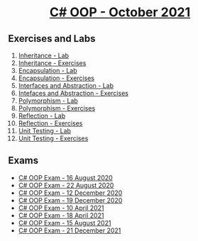 # <a href="https://softuni.bg/trainings/3484/csharp-oop-october-2021/internal"><p align="center"> C# OOP - October 2021<p>
</a>



## Exercises and Labs


1. <a href="https://github.com/NikolovDaniel/Software-University--SoftUni-/tree/main/C%23%20Programming/C%23%20OOP/C%23%20OOP%20-%20Exercises/Inheritance%20-%20Lab"> Inheritance - Lab </a>
2. <a href="https://github.com/NikolovDaniel/Software-University--SoftUni-/tree/main/C%23%20Programming/C%23%20OOP/C%23%20OOP%20-%20Exercises/Inheritance%20-%20Exercises"> Inheritance - Exercises </a>
3. <a href="https://github.com/NikolovDaniel/Software-University--SoftUni-/tree/main/C%23%20Programming/C%23%20OOP/C%23%20OOP%20-%20Exercises/Encapsulation%20-%20Lab"> Encapsulation - Lab </a>
4. <a href="https://github.com/NikolovDaniel/Software-University--SoftUni-/tree/main/C%23%20Programming/C%23%20OOP/C%23%20OOP%20-%20Exercises/Encapsulation%20-%20Exercises"> Encapsulation - Exercises </a>
5. <a href="https://github.com/NikolovDaniel/Software-University--SoftUni-/tree/main/C%23%20Programming/C%23%20OOP/C%23%20OOP%20-%20Exercises/Interfaces%20and%20Abstractions%20-%20Lab"> Interfaces and Abstraction - Lab </a>
6. <a href="https://github.com/NikolovDaniel/Software-University--SoftUni-/tree/main/C%23%20Programming/C%23%20OOP/C%23%20OOP%20-%20Exercises/Interfaces%20and%20Abstractions%20-%20Exercises"> Intefaces and Abstraction - Exercises </a>
7. <a href="https://github.com/NikolovDaniel/Software-University--SoftUni-/tree/main/C%23%20Programming/C%23%20OOP/C%23%20OOP%20-%20Exercises/Polymorphism%20-%20Lab"> Polymorphism - Lab </a>
8. <a href="https://github.com/NikolovDaniel/Software-University--SoftUni-/tree/main/C%23%20Programming/C%23%20OOP/C%23%20OOP%20-%20Exercises/Polymorphism%20-%20Exercises"> Polymorphism - Exercises </a>
9. <a href="https://github.com/NikolovDaniel/Software-University--SoftUni-/tree/main/C%23%20Programming/C%23%20OOP/C%23%20OOP%20-%20Exercises/Reflection%20-%20Lab"> Reflection - Lab </a>
10. <a href="https://github.com/NikolovDaniel/Software-University--SoftUni-/tree/main/C%23%20Programming/C%23%20OOP/C%23%20OOP%20-%20Exercises/Reflection%20-%20Exercises"> Reflection - Exercises </a>
11. <a href="https://github.com/NikolovDaniel/Software-University--SoftUni-/tree/main/C%23%20Programming/C%23%20OOP/C%23%20OOP%20-%20Exercises/Unit%20Testing%20-%20Lab"> Unit Testing - Lab </a>
12. <a href="https://github.com/NikolovDaniel/Software-University--SoftUni-/tree/main/C%23%20Programming/C%23%20OOP/C%23%20OOP%20-%20Exercises/Unit%20Testing%20-%20Exercises"> Unit Testing - Exercises </a>

## Exams
- <a href="https://github.com/NikolovDaniel/Software-University--SoftUni-/tree/main/C%23%20Programming/C%23%20OOP/C%23%20OOP%20-%20Exams/C%23%20OOP%20Exam%20-%2016%20August%202020"> C# OOP Exam - 16 August 2020 </a>
- <a href="https://github.com/NikolovDaniel/Software-University--SoftUni-/tree/main/C%23%20Programming/C%23%20OOP/C%23%20OOP%20-%20Exams/C%23%20OOP%20Exam%20-%2022%20August%202020"> C# OOP Exam - 22 August 2020 </a>
- <a href="https://github.com/NikolovDaniel/Software-University--SoftUni-/tree/main/C%23%20Programming/C%23%20OOP/C%23%20OOP%20-%20Exams/C%23%20OOP%20Exam%20-%2012%20December%202020"> C# OOP Exam - 12 December 2020 </a>
- <a href="https://github.com/NikolovDaniel/Software-University--SoftUni-/tree/main/C%23%20Programming/C%23%20OOP/C%23%20OOP%20-%20Exams/C%23%20OOP%20Exam%20-%2019%20December%202020"> C# OOP Exam - 19 December 2020 </a>
- <a href="https://github.com/NikolovDaniel/Software-University--SoftUni-/tree/main/C%23%20Programming/C%23%20OOP/C%23%20OOP%20-%20Exams/C%23%20OOP%20Exam%20-%2010%20April%202021"> C# OOP Exam - 10 April 2021 </a>
- <a href="https://github.com/NikolovDaniel/Software-University--SoftUni-/tree/main/C%23%20Programming/C%23%20OOP/C%23%20OOP%20-%20Exams/C%23%20OOP%20Exam%20-%2018%20April%202021"> C# OOP Exam - 18 April 2021 </a>
- <a href="https://github.com/NikolovDaniel/Software-University--SoftUni-/tree/main/C%23%20Programming/C%23%20OOP/C%23%20OOP%20-%20Exams/C%23%20OOP%20Exam%20-%2015%20August%202021"> C# OOP Exam - 15 August 2021 </a>
- <a href="https://github.com/NikolovDaniel/Software-University--SoftUni-/tree/main/C%23%20Programming/C%23%20OOP/C%23%20OOP%20-%20Exams/C%23%20OOP%20Exam%20-%2011%20December%202021"> C# OOP Exam - 21 December 2021 </a>
